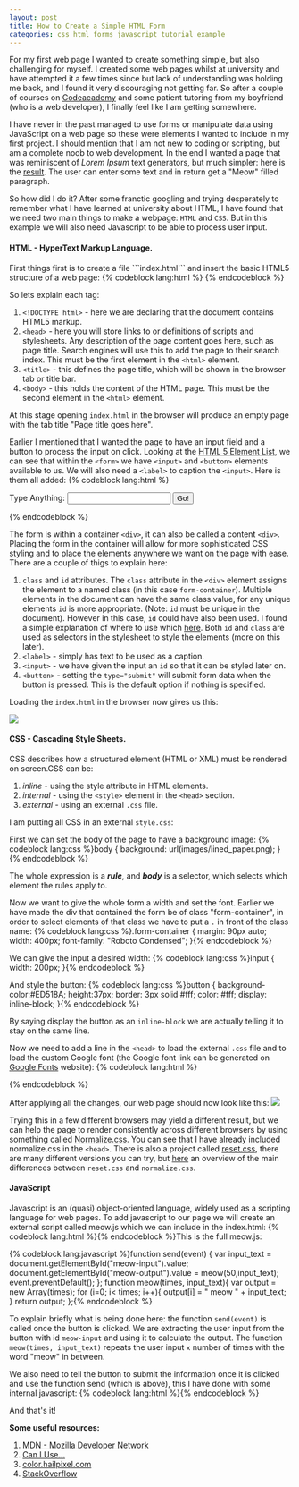 ```yaml
---
layout: post
title: How to Create a Simple HTML Form 
categories: css html forms javascript tutorial example
---
```



For my first web page I wanted to create something simple, but also challenging for myself. I created some web pages whilst at university and have attempted it a few times since but lack of understanding was holding me back, and I found it very discouraging not getting far. So after a couple of courses on [Codeacademy](http://www.codecademy.com/) and some patient tutoring from my boyfriend (who is a web developer), I finally feel like I am getting somewhere.

I have never in the past managed to use forms or manipulate data using JavaScript on a web page so these were elements I wanted to include in my first project. I should mention that I am not new to coding or scripting, but am a complete noob to web development. In the end I wanted a page that was reminiscent of *Lorem Ipsum* text generators, but much simpler: here is the [result](http://www.lilianakastilio.co.uk/meow/meow.html). The user can enter some text and in return get a "Meow" filled paragraph.

So how did I do it?
After some franctic googling and trying desperately to remember what I have learned at university about HTML, I have found that we need two main things to make a webpage: ```HTML``` and ```CSS```. But in this example we will also need Javascript to be able to process user input.

<h4>HTML - HyperText Markup Language.</h4>
First things first is to create a file ```index.html``` and insert the basic HTML5 structure of a web page:
{% codeblock lang:html %}<!DOCTYPE html>
<html>
    <head>
        <title>Page title goes here</title>
    </head>
    <body>
    </body>
</html>{% endcodeblock %}

So lets explain each tag:

1. ```<!DOCTYPE html>``` - here we are declaring that the document contains HTML5 markup.
2. ```<head>``` - here you will store links to or definitions of scripts and stylesheets. Any description of the page content goes here, such as page title. Search engines will use this to add the page to their search index. This must be the first element in the ```<html>``` element.
3. ```<title>``` - this defines the page title, which will be shown in the browser tab or title bar.
4. ```<body>``` - this holds the content of the HTML page. This must be the second element in the ```<html>``` element.

At this stage opening ```index.html``` in the browser will produce an empty page with the tab title "Page title goes here".


Earlier I mentioned that I wanted the page to have an input field and a button to process the input on click. Looking at the [HTML 5 Element List](https://developer.mozilla.org/en-US/docs/Web/Guide/HTML/HTML5/HTML5_element_list), we can see that within the ```<form>``` we have ```<input>``` and ```<button>``` elements available to us. We will also need a ```<label>``` to caption the ```<input>```. Here is them all added:
{% codeblock lang:html %}<!DOCTYPE html>
<html>
    <head>
        <title>Meow</title>
    </head>
    <body>
    <div class="form-container">
        <form id="meow-form">
            <label>Type Anything:</label>
            <input id="meow-input" name="field" maxlength="255" type="text" autocomplete="off">
            <button type="submit">Go!</button>
            </form>
        </div>
    </body>
</html>{% endcodeblock %}

The form is within a container ```<div>```, it can also be called a content ```<div>```. Placing the form in the container will allow for more sophisticated CSS styling and to place the elements anywhere we want on the page with ease. There are a couple of thigs to explain here:

1. ```class``` and ```id``` attributes. The ```class``` attribute in the ```<div>``` element assigns the element to a named class (in this case ``form-container``). Multiple elements in the document can have the same class value, for any unique elements ```id``` is more appropriate. (Note: ```id``` must be unique in the document). However in this case, ```id``` could have also been used. I found a simple explanation of where to use which [here](http://www.impressivewebs.com/difference-class-id-css/). Both ```id``` and ```class``` are used as selectors in the stylesheet to style the elements (more on this later).
2. ```<label>``` - simply has text to be used as a caption.
3. ```<input>``` - we have given the input an ```id``` so that it can be styled later on.
 4. ```<button>``` - setting the ```type="submit"``` will submit form data when the button is pressed. This is the default option if nothing is specified.

Loading the ```index.html``` in the browser now gives us this:

![](http://i.imgur.com/ExVY6i4.png)


<h4>CSS - Cascading Style Sheets.</h4>

CSS describes how a structured element (HTML or XML) must be rendered on screen.CSS can be:

1.	 *inline* - using the style attribute in HTML elements.
2.	 *internal* - using the ```<style>``` element in the ```<head>``` section.
3.  *external* - using an external ```.css``` file.

I am putting all CSS in an external ```style.css```:

First we can set the body of the page to have a background image:
{% codeblock lang:css %}body {
    background: url(images/lined_paper.png);
}{% endcodeblock %}

The whole expression is a ***rule***, and ***body*** is a selector, which selects which element the rules apply to.

Now we want to give the whole form a width and set the font. Earlier we have made the div that contained the form be of class "form-container", in order to select elements of that class we have to put a ```.``` in front of the class name:
{% codeblock lang:css %}.form-container {
    margin: 90px auto;
    width: 400px;
    font-family: "Roboto Condensed";
}{% endcodeblock %}

We can give the input a desired width:
{% codeblock lang:css %}input {
    width: 200px;
}{% endcodeblock %}

And style the button:
{% codeblock lang:css %}button {
	background-color:#ED518A;
	height:37px;
	border: 3px solid #fff;
	color: #fff;
	display: inline-block;
}{% endcodeblock %}

By saying display the button as an ```inline-block``` we are actually telling it to stay on the same line.

Now we need to add a line in the ```<head>```  to load the external ``.css`` file and to load the custom Google font (the Google font link can be generated on [Google Fonts](http://www.google.com/fonts) website):
{% codeblock lang:html %}<head>
    <title>Meow</title>
    <link href="normalize.css" rel="stylesheet">
    <link rel="stylesheet" href="style.css">
    <link href='http://fonts.googleapis.com/css?family=Roboto+Condensed:700,400' rel='stylesheet' type='text/css'>
</head>{% endcodeblock %}

After applying all the changes, our web page should now look like this:
![](http://i.imgur.com/vOhv3Li.png)

Trying this in a few different browsers may yield a different result, but we can help the page to render consistently across different browsers by using something called [Normalize.css](http://necolas.github.io/normalize.css/). You can see that I have already included normalize.css in the ```<head>```. There is also a project called [reset.css](http://www.cssreset.com/), there are many different versions you can try, but [here](http://stackoverflow.com/a/8357635) an overview of the main differences between ```reset.css``` and ```normalize.css```.
<h4>JavaScript</h4>
Javascript is an (quasi) object-oriented language, widely used as a scripting language for web pages. To add javascript to our page we will create an external script called meow.js which we can include in the index.html:
{% codeblock lang:html %}<script type="text/javascript" src="meow.js"></script>{% endcodeblock %}This is the full meow.js:	

{% codeblock lang:javascript %}function send(event) {
    var input_text = document.getElementById("meow-input").value;
    document.getElementById("meow-output").value = meow(50,input_text);
    event.preventDefault();
};
function meow(times, input_text){
    var output = new Array(times);
    for (i=0; i< times; i++){
        output[i] = " meow " + input_text;
    }
    return output;
};{% endcodeblock %}

To explain briefly what is being done here: the function ```send(event)``` is called once the button is clicked. We are extracting the user input from the button with id ```meow-input``` and using it to calculate the output. The function ```meow(times, input_text)``` repeats the user input ```x``` number of times with the word "meow" in between.     

We also need to tell the button to submit the information once it is clicked and use the function send (which is above), this I have done with some internal javascript:
{% codeblock lang:html %}<script type="text/javascript">
	var form = document.getElementById("meow-form");
	form.addEventListener('submit', send, true);
</script>{% endcodeblock %}

And that's it!


        

**Some useful resources:**

  1. [MDN - Mozilla Developer Network](https://developer.mozilla.org/en-US/)
  2. [Can I Use...](http://caniuse.com/)
  3. [color.hailpixel.com](http://color.hailpixel.com/)
  4. [StackOverflow](http://stackoverflow.com/)

